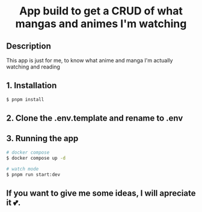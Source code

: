   <h1 align="center">App build to get a CRUD of what mangas and animes I'm watching</h1>
    
## Description

This app is just for me, to know what anime and manga I'm actually watching and reading

## 1. Installation

```bash
$ pnpm install

```

## 2. Clone the .env.template and rename to .env

## 3. Running the app

```bash
# docker compose
$ docker compose up -d

# watch mode
$ pnpm run start:dev

```

## If you want to give me some ideas, I will apreciate it 💕.
